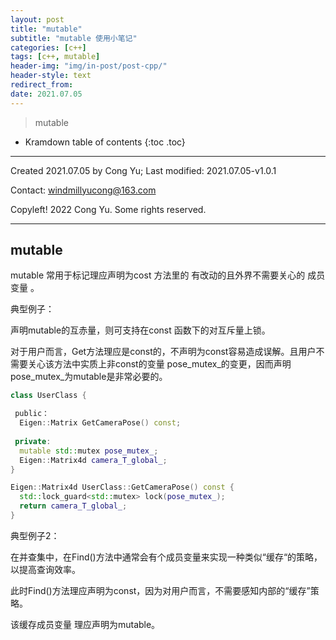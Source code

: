 ```yaml
---
layout: post
title: "mutable"
subtitle: "mutable 使用小笔记"
categories: [c++]
tags: [c++, mutable]
header-img: "img/in-post/post-cpp/"
header-style: text
redirect_from:
date: 2021.07.05
---
```


>  mutable

* Kramdown table of contents
{:toc .toc}


----

Created 2021.07.05 by Cong Yu; Last modified: 2021.07.05-v1.0.1

Contact: [windmillyucong@163.com](mailto:windmillyucong@163.com)

Copyleft! 2022  Cong Yu. Some rights reserved.

---


## mutable

mutable 常用于标记理应声明为cost 方法里的 有改动的且外界不需要关心的 成员变量 。

典型例子：

声明mutable的互赤量，则可支持在const 函数下的对互斥量上锁。

对于用户而言，Get方法理应是const的，不声明为const容易造成误解。且用户不需要关心该方法中实质上非const的变量 pose_mutex_的变更，因而声明pose_mutex_为mutable是非常必要的。

```c++
class UserClass {

 public：
  Eigen::Matrix GetCameraPose() const;
  
 private:
  mutable std::mutex pose_mutex_;
  Eigen::Matrix4d camera_T_global_;
}

Eigen::Matrix4d UserClass::GetCameraPose() const {
  std::lock_guard<std::mutex> lock(pose_mutex_);
  return camera_T_global_;
}
```


典型例子2：

在并查集中，在Find()方法中通常会有个成员变量来实现一种类似“缓存“的策略，以提高查询效率。

此时Find()方法理应声明为const，因为对用户而言，不需要感知内部的“缓存”策略。

该缓存成员变量 理应声明为mutable。



